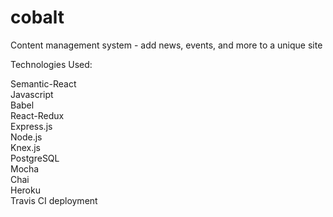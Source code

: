 # cobalt
Content management system - add news, events, and more to a unique site

Technologies Used: 

Semantic-React<br>
Javascript<br>
Babel<br>
React-Redux<br>
Express.js<br>
Node.js<br>
Knex.js<br>
PostgreSQL<br>
Mocha<br>
Chai<br>
Heroku<br>
Travis CI deployment
